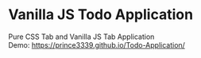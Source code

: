 # Vanilla JS Todo Application
Pure CSS Tab and Vanilla JS Tab Application<br>
Demo: https://prince3339.github.io/Todo-Application/
